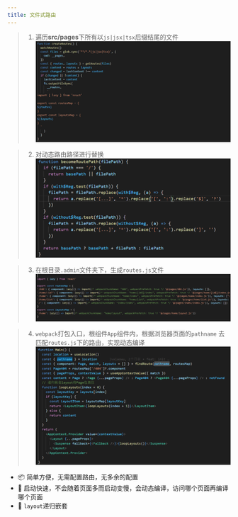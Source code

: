 ```yaml
---
title: 文件式路由
---
```


> 1.  遍历**src/pages**下所有以`js|jsx|tsx`后缀结尾的文件![alt ](https://raw.githubusercontent.com/lvxiaowu/resources/main/img/%E5%BE%AE%E4%BF%A1%E6%88%AA%E5%9B%BE_20220405102442.png)

> 2. 对动态路由路径进行替换![alt ](https://raw.githubusercontent.com/lvxiaowu/resources/main/img/%E5%BE%AE%E4%BF%A1%E5%9B%BE%E7%89%87_20220405095928.png)

> 3. 在根目录`.admin`文件夹下，生成`routes.js`文件 ![alt ](https://raw.githubusercontent.com/lvxiaowu/resources/main/img/%E5%BE%AE%E4%BF%A1%E6%88%AA%E5%9B%BE_20220405100629.png)

> 4. `webpack`打包入口，根组件`App`组件内，根据浏览器页面的`pathname` 去匹配`routes.js`下的路由，实现动态编译 ![alt ](https://raw.githubusercontent.com/lvxiaowu/resources/main/img/%E5%BE%AE%E4%BF%A1%E6%88%AA%E5%9B%BE_20220405101419.png)

- 📦 简单方便，无需配置路由，无多余的配置
- 🚀 启动快速，不会随着页面多而启动变慢，会动态编译，访问哪个页面再编译哪个页面
- 🚀 `layout`递归嵌套
